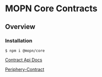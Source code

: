 # MOPN Core Contracts

## Overview

### Installation

```
$ npm i @mopn/core
```

[Contract Api Docs](docs/index.md)

[Periphery-Contract](https://github.com/mopn-official/contract-periphery)
